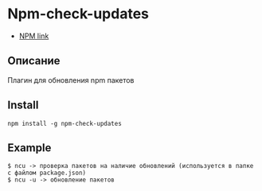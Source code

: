 # Npm-check-updates

* [NPM link](https://www.npmjs.com/package/npm-check-updates)

## Описание

Плагин для обновления npm пакетов

## Install

`npm install -g npm-check-updates`

## Example

```npm
$ ncu -> проверка пакетов на наличие обновлений (используется в папке с файлом package.json)
$ ncu -u -> обновление пакетов
```
